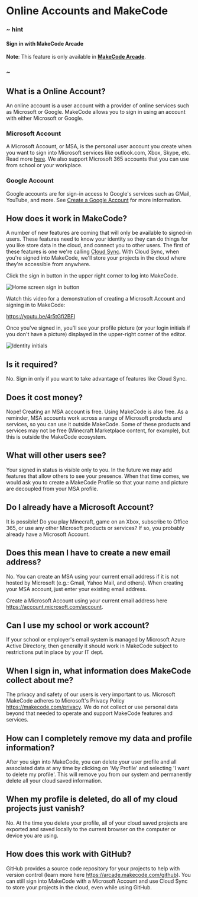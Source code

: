 # Online Accounts and MakeCode

### ~ hint

#### Sign in with MakeCode Arcade

**Note**: This feature is only available in [**MakeCode Arcade**](https://arcade.makecode.com).

### ~

## What is a Online Account?

An online account is a user account with a provider of online services such as Microsoft or Google. MakeCode allows you to sign in using an account with either Microsoft or Google.

### Microsoft Account

A Microsoft Account, or MSA, is the personal user account you create when you want to sign into Microsoft services like outlook.com, Xbox, Skype, etc. Read more [here](https://aka.ms/AAdd6f8). We also support Microsoft 365 accounts that you can use from school or your workplace.

### Google Account

Google accounts are for sign-in access to Google's services such as GMail, YouTube, and more. See [Create a Google Account](https://support.google.com/accounts/answer/27441) for more information.

## How does it work in MakeCode?

A number of new features are coming that will only be available to signed-in users. These features need to know your identity so they can do things for you like store data in the cloud, and connect you to other users. The first of these features is one we're calling [Cloud Sync](/identity/cloud-sync). With Cloud Sync, when you're signed into MakeCode, we'll store your projects in the cloud where they're accessible from anywhere.

Click the sign in button in the upper right corner to log into MakeCode.

![Home screen sign in button](/static/identity/sign-in-button.jpg)

Watch this video for a demonstration of creating a Microsoft Account and signing in to MakeCode:

https://youtu.be/4r5tGfi2BFI

Once you've signed in, you'll see your profile picture (or your login initials if you don't have a picture) displayed in the upper-right corner of the editor.

![Identity initials](/static/identity/login-id.jpg)

## Is it required?

No. Sign in only if you want to take advantage of features like Cloud Sync.

## Does it cost money?

Nope! Creating an MSA account is free. Using MakeCode is also free. As a reminder, MSA accounts work across a range of Microsoft products and services, so you can use it outside MakeCode. Some of these products and services may not be free (Minecraft Marketplace content, for example), but this is outside the MakeCode ecosystem.

## What will other users see?

Your signed in status is visible only to you. In the future we may add features that allow others to see your presence. When that time comes, we would ask you to create a MakeCode Profile so that your name and picture are decoupled from your MSA profile.

## Do I already have a Microsoft Account?

It is possible! Do you play Minecraft, game on an Xbox, subscribe to Office 365, or use any other Microsoft products or services? If so, you probably already have a Microsoft Account.

## Does this mean I have to create a new email address?

No. You can create an MSA using your current email address if it is not hosted by Microsoft (e.g.: Gmail, Yahoo Mail, and others). When creating your MSA account, just enter your existing email address.

Create a Microsoft Account using your current email address here https://account.microsoft.com/account.

## Can I use my school or work account?

If your school or employer's email system is managed by Microsoft Azure Active Directory, then generally it should work in MakeCode subject to restrictions put in place by your IT dept.

## When I sign in, what information does MakeCode collect about me?

The privacy and safety of our users is very important to us. Microsoft MakeCode adheres to Microsoft's Privacy Policy https://makecode.com/privacy. We do not collect or use personal data beyond that needed to operate and support MakeCode features and services.

## How can I completely remove my data and profile information?

After you sign into MakeCode, you can delete your user profile and all associated data at any time by clicking on 'My Profile' and selecting 'I want to delete my profile'. This will remove you from our system and permanently delete all your cloud saved information.

## When my profile is deleted, do all of my cloud projects just vanish?

No. At the time you delete your profile, all of your cloud saved projects are exported and saved locally to the current browser on the computer or device you are using.

## How does this work with GitHub?

GitHub provides a source code repository for your projects to help with version control (learn more here https://arcade.makecode.com/github). You can still sign into MakeCode with a Microsoft Account and use Cloud Sync to store your projects in the cloud, even while using GitHub.